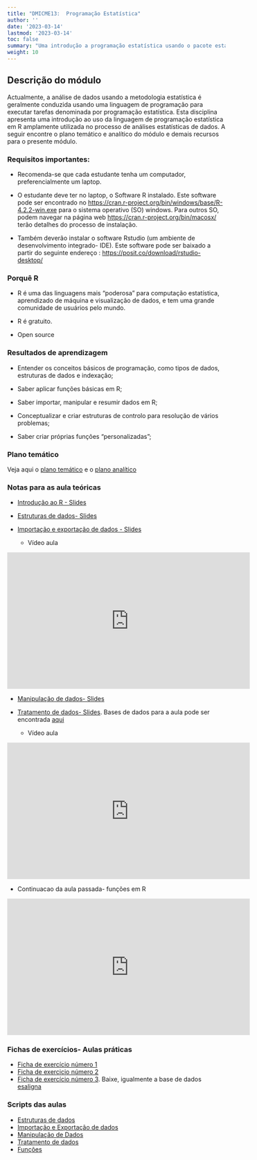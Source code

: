 ```yaml
---
title: "DMICME13:  Programação Estatística"
author: ''
date: '2023-03-14'
lastmod: '2023-03-14'
toc: false
summary: "Uma introdução a programação estatística usando o pacote estatístico R."
weight: 10
---
```



## Descrição do módulo

Actualmente, a análise de dados usando a metodologia estatística é geralmente conduzida usando uma linguagem de programação para executar tarefas denominada por programação estatística. Esta disciplina apresenta uma introdução ao uso da linguagem de programação estatística em R amplamente utilizada no processo de análises estatísticas de dados. A seguir encontre o plano temático e analítico do módulo e demais recursos para o presente módulo. 


### Requisitos importantes:
- Recomenda-se que cada estudante tenha um computador, preferencialmente um laptop.

- O estudante deve ter no laptop, o Software R instalado. Este software pode ser encontrado no https://cran.r-project.org/bin/windows/base/R-4.2.2-win.exe para o sistema operativo (SO) windows. Para outros SO, podem navegar na página web https://cran.r-project.org/bin/macosx/ terão detalhes do processo de instalação.
- Também deverão instalar o software Rstudio (um ambiente de desenvolvimento integrado- IDE). Este software pode ser baixado a partir do seguinte endereço : https://posit.co/download/rstudio-desktop/



### Porquê R

- R é uma das linguagens mais “poderosa” para computação estatística, aprendizado de máquina e visualização de dados, e tem uma grande comunidade de usuários pelo mundo.

- R é gratuito.

- Open source


### Resultados de aprendizagem

- Entender os conceitos básicos de programação, como tipos de dados, estruturas de dados e indexação;
- Saber aplicar funções básicas em R;

- Saber importar, manipular e resumir dados em R;

- Conceptualizar e criar estruturas de controlo para resolução de vários problemas;

- Saber criar próprias funções “personalizadas”;

### Plano temático

Veja aqui o [plano temático](Plano_tematico.pdf) e o [plano analítico](PLANO_ANALITICO_MEA_PE.pdf)

### Notas para as aula teóricas
 - [Introdução ao R - Slides](AULAS_PE.pdf)
 - [Estruturas de dados- Slides](Aula_Estruturas_Dados.pdf)
 - [Importação e exportação de dados - Slides](Importacao_Dados.pdf) 
 
    - Vídeo aula 
    
    
<iframe width="560" height="315" src="https://dl.dropboxusercontent.com/s/cuuz6zz16yjyxuc/Importacao_dados.mp4?dl=0" frameborder="0" allowfullscreen></iframe> 
 
 - [Manipulação de dados- Slides](Manipulacao_Dados.pdf)
 
 - [Tratamento de dados- Slides](Tratamento_de_dados.pdf). Bases de dados para a aula pode ser encontrada [aqui](iris_missing1.zip) 
 
 
   -  Vídeo aula
   
<iframe width="560" height="315" src="https://dl.dropboxusercontent.com/s/t5rkcex5e8t5req/video1960531510.mp4?dl=0" frameborder="0" allowfullscreen></iframe>
 
  - Continuacao da aula passada- funções em R
     
<iframe width="560" height="315" src="https://dl.dropboxusercontent.com/s/n6vxq52c8w9lx28/Funcoes.mp4?dl=0" frameborder="0" allowfullscreen></iframe>     


### Fichas de exercícios- Aulas práticas

- [Ficha de exercício número 1](Ficha1.pdf)
- [Ficha de exercicio número 2](Ficha_Exercicios_Mestrado.pdf)
- [Ficha de exercício número 3](Exercicios_Manipulacao_Dados.pdf). Baixe, igualmente a base de dados [esaligna](esaligna.csv)


### Scripts das aulas

 - [Estruturas de dados](Aula_Estrutura_de_Dados.R)
 - [Importação e Exportação de dados](Importacao_de_Dados.R)
 - [Manipulação de Dados](Manipulacao_de_Dados.R)
 - [Tratamento de dados](Tratamento_de_dados.R)
 - [Funções](Funcoes.R)

